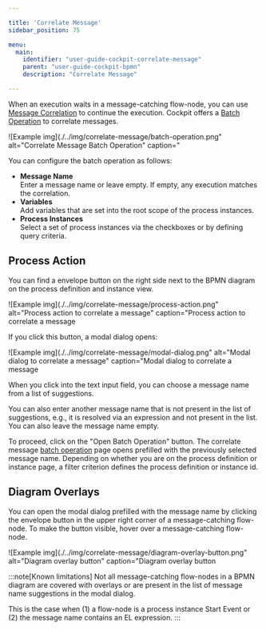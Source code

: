 ```yaml
---

title: 'Correlate Message'
sidebar_position: 75

menu:
  main:
    identifier: "user-guide-cockpit-correlate-message"
    parent: "user-guide-cockpit-bpmn"
    description: "Correlate Message"

---
```


When an execution waits in a message-catching flow-node, you can use [Message Correlation][] to 
continue the execution. Cockpit offers a [Batch Operation][] to correlate messages.

![Example img](./../img/correlate-message/batch-operation.png" alt="Correlate Message Batch Operation" caption="

You can configure the batch operation as follows:

* **Message Name**\
  Enter a message name or leave empty. If empty, any execution matches the correlation.
* **Variables**\
  Add variables that are set into the root scope of the process instances.
* **Process Instances**\
  Select a set of process instances via the checkboxes or by defining query criteria. 

## Process Action

You can find a envelope button on the right side next to the BPMN diagram 
on the process definition and instance view.

![Example img](./../img/correlate-message/process-action.png" alt="Process action to correlate a message" caption="Process action to correlate a message

If you click this button, a modal dialog opens:

![Example img](./../img/correlate-message/modal-dialog.png" alt="Modal dialog to correlate a message" caption="Modal dialog to correlate a message

When you click into the text input field, you can choose a message name from a list of suggestions.

You can also enter another message name that is not present in the list of suggestions, e.g., it is
resolved via an expression and not present in the list. You can also leave the message name empty.

To proceed, click on the "Open Batch Operation" button. The correlate message [batch operation](../batch/batch-operation.md) page
opens prefilled with the previously selected message name. Depending on whether you are on the process 
definition or instance page, a filter criterion defines the process definition or instance id.

## Diagram Overlays

You can open the modal dialog prefilled with the message name by clicking the envelope button
in the upper right corner of a message-catching flow-node. To make the button visible, hover over a 
message-catching flow-node.

![Example img](./../img/correlate-message/diagram-overlay-button.png" alt="Diagram overlay button" caption="Diagram overlay button

:::note[Known limitations]
Not all message-catching flow-nodes in a BPMN diagram are covered with overlays or are present
in the list of message name suggestions in the modal dialog. 

This is the case when (1) a flow-node is a process instance Start Event or (2) the message name contains an EL expression.
:::

[Message Correlation]: ../../../reference/bpmn20/events/message-events.md#message-api
[Batch Operation]: ../../../user-guide/process-engine/batch-operations.md#correlate-messages-to-process-instances

